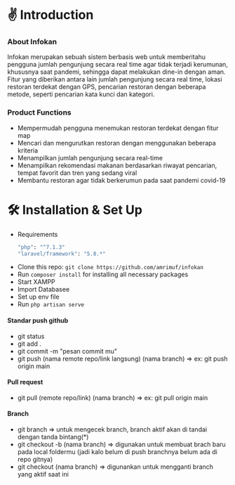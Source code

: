 # ✌ Introduction

### About Infokan

Infokan merupakan sebuah sistem berbasis web untuk memberitahu pengguna jumlah pengunjung secara real time agar tidak terjadi kerumunan, khususnya saat pandemi, sehingga dapat melakukan dine-in dengan aman. Fitur yang diberikan antara lain jumlah pengunjung secara real time, lokasi restoran terdekat dengan GPS, pencarian restoran dengan beberapa metode, seperti pencarian kata kunci dan kategori.

### Product Functions

- Mempermudah pengguna menemukan restoran terdekat dengan fitur map
- Mencari dan mengurutkan restoran dengan menggunakan beberapa kriteria
- Menampilkan jumlah pengunjung secara real-time
- Menampilkan rekomendasi makanan berdasarkan riwayat pencarian, tempat favorit dan
tren yang sedang viral
- Membantu restoran agar tidak berkerumun pada saat pandemi covid-19

# 🛠 Installation & Set Up
* Requirements 
    ```sh
   "php": "^7.1.3"
   "laravel/framework": "5.8.*"
   ``` 
* Clone this repo: ``` git clone https://github.com/amrimuf/infokan ```
* Run ``` composer install ``` for installing all necessary packages
* Start XAMPP
* Import Databasee
* Set up env file
* Run ``` php artisan serve ```
#### Standar push github
* git status
* git add .
* git commit -m "pesan commit mu"
* git push (nama remote repo/link langsung) (nama branch) => ex: git push origin main
#### Pull request
* git pull (remote repo/link) (nama branch) => ex: git pull origin main
#### Branch
* git branch => untuk mengecek branch, branch aktif akan di tandai dengan tanda bintang(*)
* git checkout -b (nama branch) => digunakan untuk membuat brach baru pada local foldermu (jadi kalo belum di push branchnya belum ada di repo gitnya) 
* git checkout (nama branch) => digunankan untuk mengganti branch yang aktif saat ini

